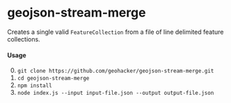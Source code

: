 # geojson-stream-merge

Creates a single valid `FeatureCollection` from a file of line delimited feature collections.

#### Usage

0. `git clone https://github.com/geohacker/geojson-stream-merge.git`
2. `cd geojson-stream-merge`
3. `npm install`
4. `node index.js --input input-file.json --output output-file.json`
